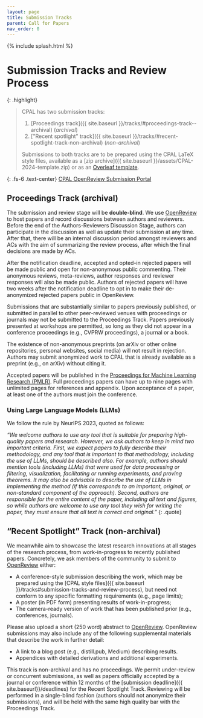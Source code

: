 ```yaml
---
layout: page
title: Submission Tracks
parent: Call for Papers
nav_order: 0
---
```


{% include splash.html %}


# Submission Tracks and Review Process

{: .highlight}
> CPAL has two submission tracks:
> 1. [Proceedings track]({{ site.baseurl }}/tracks/#proceedings-track--archival) (*archival*)
> 2. ["Recent spotlight" track]({{ site.baseurl }}/tracks/#recent-spotlight-track-non-archival) (*non-archival*)
> 
> Submissions to both tracks are to be prepared using the CPAL
> LaTeX style files, available as a [zip archive]({{ site.baseurl }}/assets/CPAL-2024-template.zip)
> or as an [Overleaf template](https://www.overleaf.com/latex/templates/cpal-2024/kcdjgbnkzmpj).

{: .fs-6 .text-center}
[CPAL OpenReview Submission Portal](https://openreview.net/group?id=CPAL.cc/2024)


## Proceedings Track  (archival)

The submission and review stage will be **double-blind**. We use 
[OpenReview](https://openreview.net/group?id=CPAL.cc/2024/Conference)
to host
papers and record discussions between authors and reviewers. Before the end of the
Authors-Reviewers Discussion Stage, authors can participate in the discussion as
well as update their submission at any time. After that, there will be an
internal discussion period amongst reviewers and ACs with the aim of
summarizing the review process, after which the final decisions are made by
ACs.

After the notification deadline, accepted and opted-in rejected papers will be
made public and open for non-anonymous public commenting. Their anonymous
reviews, meta-reviews, author responses and reviewer responses will also be
made public. Authors of rejected papers will have two weeks after the
notification deadline to opt in to make their de-anonymized rejected papers
public in OpenReview.

Submissions that are substantially similar to papers previously published, or
submitted in parallel to other peer-reviewed venues with proceedings or
journals may not be submitted to the Proceedings Track. Papers previously
presented at workshops are permitted, so long as they did not appear in a
conference proceedings (e.g., CVPRW proceedings), a journal or a book.

The existence of non-anonymous preprints (on arXiv or other online
repositories, personal websites, social media) will not result in rejection.
Authors may submit anonymized work to CPAL that is already available as a
preprint (e.g., on arXiv) without citing it.

Accepted papers will be published in the [Proceedings for Machine Learning
Research (PMLR)](https://proceedings.mlr.press/). Full proceedings papers can
have up to nine pages with unlimited pages for references and appendix. Upon
acceptance of a paper, at least one of the authors must join the conference.

### Using Large Language Models (LLMs) 
We follow the rule by NeurIPS 2023, quoted as follows:

*“We welcome authors to use any tool that is suitable for preparing high-quality papers and research. However, we ask authors to keep in mind two important criteria. First, we expect papers to fully describe their methodology, and any tool that is important to that methodology, including the use of LLMs, should be described also. For example, authors should mention tools (including LLMs) that were used for data processing or filtering, visualization, facilitating or running experiments, and proving theorems. It may also be advisable to describe the use of LLMs in implementing the method (if this corresponds to an important, original, or non-standard component of the approach). Second, authors are responsible for the entire content of the paper, including all text and figures, so while authors are welcome to use any tool they wish for writing the paper, they must ensure that all text is correct and original.”*
{: .quote}

## “Recent Spotlight” Track (non-archival)

We meanwhile aim to showcase the latest research innovations at all stages of
the research process, from work-in-progress to recently published papers.
Concretely, we ask members of the community to submit to
[OpenReview](https://openreview.net/group?id=CPAL.cc/2024/Recent_Spotlight_Track)
either:
- A conference-style submission describing the work, which may be prepared using the
  [CPAL style files]({{ site.baseurl }}/tracks#submission-tracks-and-review-process),
  but need not conform to any specific formatting requirements (e.g., page
  limits);
- A poster (in PDF form) presenting results of work-in-progress;
- The camera-ready version of work that has been published prior (e.g.,
  conferences, journals).

Please also upload a short (250 word) abstract to
[OpenReview](https://openreview.net/group?id=CPAL.cc/2024/Recent_Spotlight_Track).
OpenReview submissions may also include any of the following supplemental
materials that describe the work in further detail:

- A link to a blog post (e.g., distill.pub, Medium) describing results.
- Appendices with detailed derivations and additional experiments.

This track is non-archival and has no proceedings. We permit under-review or
concurrent submissions, as well as papers officially accepted by a journal or
conference within 12 months of the [submission deadline]({{
site.baseurl}}/deadlines) for the Recent Spotlight
Track. Reviewing will be performed in a single-blind
fashion (authors should not anonymize their submissions), and will be held with
the same high quality bar with the Proceedings Track. 
